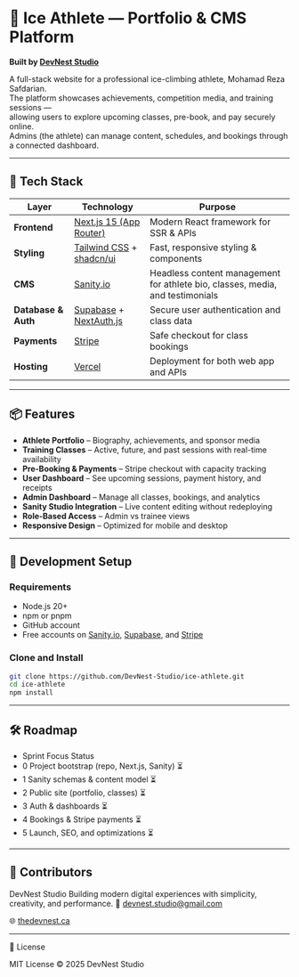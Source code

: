 # 🧗 Ice Athlete — Portfolio & CMS Platform  
**Built by [DevNest Studio](https://thedevnest.ca)**  

A full-stack website for a professional ice-climbing athlete, Mohamad Reza Safdarian.  
The platform showcases achievements, competition media, and training sessions —  
allowing users to explore upcoming classes, pre-book, and pay securely online.  
Admins (the athlete) can manage content, schedules, and bookings through a connected dashboard.

---

## 🚀 Tech Stack

| Layer | Technology | Purpose |
|-------|-------------|----------|
| **Frontend** | [Next.js 15 (App Router)](https://nextjs.org/) | Modern React framework for SSR & APIs |
| **Styling** | [Tailwind CSS](https://tailwindcss.com/) + [shadcn/ui](https://ui.shadcn.com) | Fast, responsive styling & components |
| **CMS** | [Sanity.io](https://www.sanity.io/) | Headless content management for athlete bio, classes, media, and testimonials |
| **Database & Auth** | [Supabase](https://supabase.com/) + [NextAuth.js](https://next-auth.js.org/) | Secure user authentication and class data |
| **Payments** | [Stripe](https://stripe.com/) | Safe checkout for class bookings |
| **Hosting** | [Vercel](https://vercel.com/) | Deployment for both web app and APIs |

---

## 📦 Features

- **Athlete Portfolio** – Biography, achievements, and sponsor media  
- **Training Classes** – Active, future, and past sessions with real-time availability  
- **Pre-Booking & Payments** – Stripe checkout with capacity tracking  
- **User Dashboard** – See upcoming sessions, payment history, and receipts  
- **Admin Dashboard** – Manage all classes, bookings, and analytics  
- **Sanity Studio Integration** – Live content editing without redeploying  
- **Role-Based Access** – Admin vs trainee views  
- **Responsive Design** – Optimized for mobile and desktop

---

## 🧰 Development Setup

### Requirements
- Node.js 20+
- npm or pnpm
- GitHub account
- Free accounts on [Sanity.io](https://www.sanity.io/), [Supabase](https://supabase.com/), and [Stripe](https://stripe.com/)

### Clone and Install

```bash
git clone https://github.com/DevNest-Studio/ice-athlete.git
cd ice-athlete
npm install
```
---

## 🛠️ Roadmap
- Sprint	Focus	Status
- 0	Project bootstrap (repo, Next.js, Sanity)	⏳
- 1	Sanity schemas & content model	⏳
- 2	Public site (portfolio, classes)	⏳
- 3	Auth & dashboards	⏳
- 4	Bookings & Stripe payments	⏳
- 5	Launch, SEO, and optimizations	⏳

---

## 🧩 Contributors

DevNest Studio
Building modern digital experiences with simplicity, creativity, and performance.
📧 devnest.studio@gmail.com

🌐 [thedevnest.ca](https://thedevnest.ca)

---

🪪 License

MIT License © 2025 DevNest Studio
